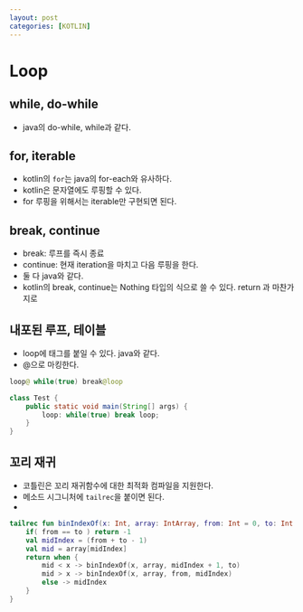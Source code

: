 ```yaml
---
layout: post
categories: [KOTLIN]
---
```



# Loop

## while, do-while

- java의 do-while, while과 같다.

## for, iterable
- kotlin의 `for`는 java의 for-each와 유사하다.
- kotlin은 문자열에도 루핑할 수 있다.
- for 루핑을 위해서는 iterable만 구현되면 된다.

## break, continue
- break: 루프를 즉시 종료
- continue: 현재 iteration을 마치고 다음 루핑을 한다. 
- 둘 다 java와 같다.
- kotlin의 break, continue는 Nothing 타입의 식으로 쓸 수 있다. return 과 마찬가지로


## 내포된 루프, 테이블
- loop에 태그를 붙일 수 있다. java와 같다. 
- @으로 마킹한다.
```kotlin
loop@ while(true) break@loop
```
```java
class Test {
    public static void main(String[] args) {
        loop: while(true) break loop;
    }
}
```


## 꼬리 재귀
- 코틀린은 꼬리 재귀함수에 대한 최적화 컴파일을 지원한다.
- 메소드 시그니처에 `tailrec`을 붙이면 된다.
- 
```kotlin
tailrec fun binIndexOf(x: Int, array: IntArray, from: Int = 0, to: Int = array.size): Int {
    if( from == to ) return -1
    val midIndex = (from + to - 1)
    val mid = array[midIndex]
    return when {
        mid < x -> binIndexOf(x, array, midIndex + 1, to)
        mid > x -> binIndexOf(x, array, from, midIndex)
        else -> midIndex
    }
}
```